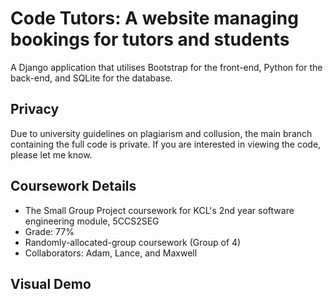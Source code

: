 # Code Tutors: A website managing bookings for tutors and students

A Django application that utilises Bootstrap for the front-end, Python for the back-end, and SQLite for the database.

## Privacy
Due to university guidelines on plagiarism and collusion, the main branch containing the full code is private. If you are interested in viewing the code, please let me know.

## Coursework Details
- The Small Group Project coursework for KCL's 2nd year software engineering module, 5CCS2SEG
- Grade: 77%
- Randomly-allocated-group coursework (Group of 4)
- Collaborators: Adam, Lance, and Maxwell

## Visual Demo
